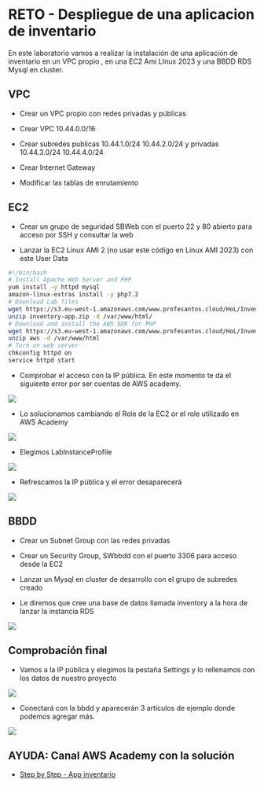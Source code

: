 # RETO - Despliegue de una aplicacion de inventario

En este laboratorio vamos a realizar la instalación de una aplicación de inventario en un VPC propio , en una EC2 Ami LInux 2023 y una BBDD RDS Mysql en cluster.

## VPC

* Crear un VPC propio con redes privadas y públicas

* Crear VPC 10.44.0.0/16

* Crear subredes publicas 10.44.1.0/24 10.44.2.0/24 y privadas 10.44.3.0/24 10.44.4.0/24

* Crear Internet Gateway

* Modificar las tablas de enrutamiento


## EC2

* Crear un grupo de seguridad SBWeb con el puerto 22 y 80 abierto para acceso por SSH y consultar la web

* Lanzar la EC2 Linux AMI 2 (no usar este código en Linux AMI 2023) con este User Data

```bash
#!/bin/bash
# Install Apache Web Server and PHP
yum install -y httpd mysql
amazon-linux-extras install -y php7.2
# Download Lab files
wget https://s3.eu-west-1.amazonaws.com/www.profesantos.cloud/HoL/Inventory/inventory-app.zip
unzip inventory-app.zip -d /var/www/html/
# Download and install the AWS SDK for PHP
wget https://s3.eu-west-1.amazonaws.com/www.profesantos.cloud/HoL/Inventory/aws.zip
unzip aws -d /var/www/html
# Turn on web server
chkconfig httpd on
service httpd start
```
* Comprobar el acceso con la IP pública. En este momento te da el siguiente error por ser cuentas de AWS academy. 

![](images/01.png)

* Lo solucionamos cambiando el Role de la EC2 or el role utilizado en AWS Academy

![](images/02.png)

* Elegimos LabInstanceProfile

![](images/03.png)

* Refrescamos la IP pública y el error desaparecerá

![](images/04.png)


## BBDD

* Crear un Subnet Group con las redes privadas

* Crear un Security Group, SWbbdd con el puerto 3306 para acceso desde la EC2

* Lanzar un Mysql en cluster de desarrollo con el grupo de subredes creado

* Le diremos que cree una base de datos llamada inventory a la hora de lanzar la instancia RDS

![](images/05.png)


## Comprobacíón final

* Vamos a la IP pública y elegimos la pestaña Settings y lo rellenamos con los datos de nuestro proyecto

![](images/06.png)

* Conectará con la bbdd y aparecerán 3 artículos de ejemplo donde podemos agregar más.

![](images/07.png)



## AYUDA: Canal AWS Academy con la solución

* [Step by Step - App inventario ](https://www.youtube.com/watch?v=I0nL0NX4qZc&list=PLr35b7rSarzizDIWK4eKyl6mY4V_HxERi&index=17)